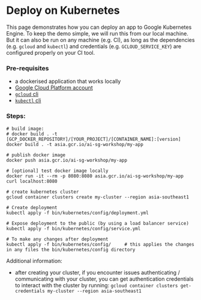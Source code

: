 # Deploy on Kubernetes

This page demonstrates how you can deploy an app to Google Kubernetes Engine. To keep the demo simple, we will run this from our local machine. But it can also be run on any machine (e.g. CI), as long as the dependencies (e.g. `gcloud` and `kubectl`) and credentials (e.g. `GCLOUD_SERVICE_KEY`) are configured properly on your CI tool.

### Pre-requisites
- a dockerised application that works locally
- [Google Cloud Platform account](https://console.cloud.google.com)
- [`gcloud` cli](https://cloud.google.com/sdk/gcloud/)
- [`kubectl` cli](https://kubernetes.io/docs/tasks/tools/install-kubectl/)

### Steps:

```shell
# build image:
# docker build . -t [GCP_DOCKER_REPOSITORY]/[YOUR_PROJECT]/[CONTAINER_NAME]:[version]
docker build . -t asia.gcr.io/ai-sg-workshop/my-app

# publish docker image
docker push asia.gcr.io/ai-sg-workshop/my-app

# [optional] test docker image locally
docker run -it --rm -p 8080:8080 asia.gcr.io/ai-sg-workshop/my-app
curl localhost:8080

# create kubernetes cluster
gcloud container clusters create my-cluster --region asia-southeast1

# Create deployment
kubectl apply -f bin/kubernetes/config/deployment.yml

# Expose deployment to the public (by using a load balancer service)
kubectl apply -f bin/kubernetes/config/service.yml

# To make any changes after deployment
kubectl apply -f bin/kubernetes/config/     # this applies the changes in any files the bin/kubernetes/config directory
```

Additional information:
- after creating your cluster, if you encounter issues authenticating / communicating with your cluster, you can get authentication credentials to interact with the cluster by running: `gcloud container clusters get-credentials my-cluster --region asia-southeast1`
